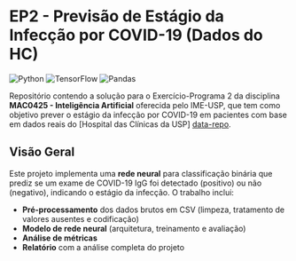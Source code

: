 # EP2 - Previsão de Estágio da Infecção por COVID-19 (Dados do HC)

![Python](https://img.shields.io/badge/Python-3.8%2B-blue)
![TensorFlow](https://img.shields.io/badge/TensorFlow-2.x-orange)
![Pandas](https://img.shields.io/badge/Pandas-1.3+-brightgreen)

Repositório contendo a solução para o Exercício-Programa 2 da disciplina **MAC0425 - Inteligência Artificial** oferecida pelo IME-USP, que tem como objetivo prever o estágio da infecção por COVID-19 em pacientes com base em dados reais do [Hospital das Clínicas da USP] [data-repo].

## Visão Geral

Este projeto implementa uma **rede neural** para classificação binária que prediz se um exame de COVID-19 IgG foi detectado (positivo) ou não (negativo), indicando o estágio da infecção. O trabalho inclui:

- **Pré-processamento** dos dados brutos em CSV (limpeza, tratamento de valores ausentes e codificação)
- **Modelo de rede neural** (arquitetura, treinamento e avaliação)
- **Análise de métricas**
- **Relatório** com a análise completa do projeto

[data-repo]: https://repositoriodatasharingfapesp.uspdigital.usp.br/
